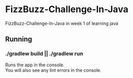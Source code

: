 # FizzBuzz-Challenge-In-Java
FizzBuzz-Challenge-In-Java in week 1 of learning java
## Running

### ./gradlew build || ./gradlew run

Runs the app in the console.<br>
You will also see any lint errors in the console.
